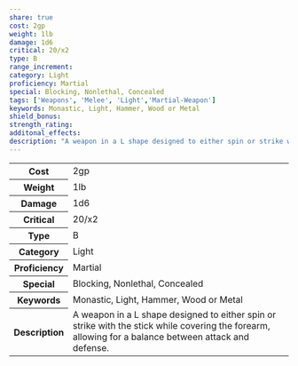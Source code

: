 ```yaml
---
share: true
cost: 2gp
weight: 1lb
damage: 1d6
critical: 20/x2
type: B
range_increment:
category: Light
proficiency: Martial
special: Blocking, Nonlethal, Concealed
tags: ['Weapons', 'Melee', 'Light','Martial-Weapon']
keywords: Monastic, Light, Hammer, Wood or Metal
shield_bonus:
strength_rating:
additonal_effects:
description: "A weapon in a L shape designed to either spin or strike with the stick while covering the forearm, allowing for a balance between attack and defense."
---
```

<p><span style="overflow-x: auto;"><table><tbody><tr><th>Cost</th><td>2gp</td></tr><tr><th>Weight</th><td>1lb</td></tr><tr><th>Damage</th><td>1d6</td></tr><tr><th>Critical</th><td>20/x2</td></tr><tr><th>Type</th><td>B</td></tr><tr><th>Category</th><td>Light</td></tr><tr><th>Proficiency</th><td>Martial</td></tr><tr><th>Special</th><td>Blocking, Nonlethal, Concealed</td></tr><tr><th>Keywords</th><td>Monastic, Light, Hammer, Wood or Metal</td></tr><tr><th>Description</th><td>A weapon in a L shape designed to either spin or strike with the stick while covering the forearm, allowing for a balance between attack and defense.</td></tr></tbody></table></span></p>